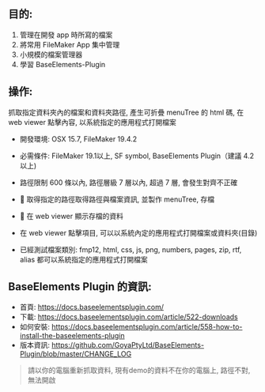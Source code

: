 ## 目的:
1. 管理在開發 app 時所寫的檔案
2. 將常用 FileMaker App 集中管理
3. 小規模的檔案管理器
4. 學習 BaseElements-Plugin

## 操作: 
抓取指定資料夾內的檔案和資料夾路徑, 產生可折疊 menuTree 的 html 碼, 在 web viewer 點擊內容, 以系統指定的應用程式打開檔案

* 開發環境: OSX 15.7, FileMaker 19.4.2
* 必需條件: FileMaker 19.1以上, SF symbol, BaseElements Plugin（建議 4.2以上)

* 路徑限制 600 條以內, 路徑層級 7 層以內, 超過 7 層, 會發生對齊不正確
* 􀊯 取得指定的路徑取得路徑與檔案資訊, 並製作 menuTree, 存檔
* 􀻵 在 web viewer 顯示存檔的資料
* 在 web viewer 點擊項目, 可以以系統內定的應用程式打開檔案或資料夾(目錄)
* 已經測試檔案類別: fmp12, html, css, js, png, numbers, pages, zip, rtf, alias 都可以系統指定的應用程式打開檔案

## BaseElements Plugin 的資訊: 

* 首頁: https://docs.baseelementsplugin.com/
* 下載: https://docs.baseelementsplugin.com/article/522-downloads
* 如何安裝: https://docs.baseelementsplugin.com/article/558-how-to-install-the-baseelements-plugin
* 版本資訊: https://github.com/GoyaPtyLtd/BaseElements-Plugin/blob/master/CHANGE_LOG

> 請以你的電腦重新抓取資料, 現有demo的資料不在你的電腦上, 路徑不對, 無法開啟
